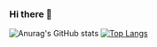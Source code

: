 ### Hi there 👋
![Anurag's GitHub stats](https://github-readme-stats.vercel.app/api?username=hkh0904&show_icons=true&theme=radical)
[![Top Langs](https://github-readme-stats.vercel.app/api/top-langs/?username=hkh0904&layout=compact)](https://github.com/delay-100/github-readme-stats)
<!--
**hkh0904/hkh0904** is a ✨ _special_ ✨ repository because its `README.md` (this file) appears on your GitHub profile.

Here are some ideas to get you started:

- 🔭 I’m currently working on ...
- 🌱 I’m currently learning ...
- 👯 I’m looking to collaborate on ...
- 🤔 I’m looking for help with ...
- 💬 Ask me about ...
- 📫 How to reach me: ...
- 😄 Pronouns: ...
- ⚡ Fun fact: ...
-->
